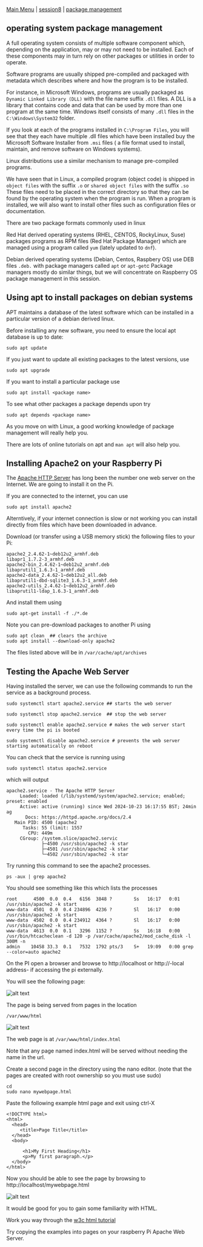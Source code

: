 [Main Menu](../../sessions/README.md) | [session8](../session8/) | [package management](../docs/package-management-apache.md)

## operating system package management

A full operating system consists of multiple software component which, depending on the application, may or may not need to be installed.
Each of these components may in turn rely on other packages or utilities in order to operate.

Software programs are usually shipped pre-compiled and packaged with metadata which describes where and how the program is to be installed.

For instance, in Microsoft Windows, programs are usually packaged as `Dynamic Linked Library (DLL)` with the file name suffix `.dll` files.
A DLL is a library that contains code and data that can be used by more than one program at the same time. 
Windows itself consists of many `.dll` files in the `C:\Windows\System32` folder.

If you look at each of the programs installed in `C:\Program Files`, you will see that they each have multiple .dll files which have been installed buy the Microsoft Software Installer from `.msi` files ( a file format used to install, maintain, and remove software on Windows systems).

Linux distributions use a similar mechanism to manage pre-compiled programs.

We have seen that in Linux, a compiled program (object code) is shipped in `object files` with the suffix  `.o` or `shared object files` with the suffix `.so`
These files need to be placed in the correct directory so that they can be found by the operating system when the program is run.
When a program is installed, we will also want to install other files such as configuration files or documentation.

There are two package formats commonly used in linux

Red Hat derived operating systems (RHEL, CENTOS, RockyLinux, Suse) packages programs as RPM files (Red Hat Package Manager) which are managed using a program called `yum` (lately updated to `dnf`).

Debian derived operating systems (Debian, Centos, Raspbery OS) use DEB files `.deb.` with package managers called `apt` or `apt-get`c
Package managers mostly do similar things, but we will concentrate on Raspberry OS package management in this session.

## Using apt to install packages on debian systems

APT maintains a database of the latest software which can be installed in a particular version of a debian derived linux.

Before installing any new software, you need to ensure the local apt database is up to date:

```
sudo apt update
```

If you just want to update all existing packages to the latest versions, use

`sudo apt upgrade`

If you want to install a particular package use

```
sudo apt install <package name>
```

To see what other packages a package depends upon try

```
sudo apt depends <package name>
```
As you move on with Linux, a good working knowledge of package management will really help you.

There are lots of online tutorials on apt and `man apt` will also help you.

## Installing Apache2 on your Raspberry Pi

The [Apache HTTP Server](https://httpd.apache.org/) has long been the number one web server on the Internet.
We are going to install it on the Pi.

If you are connected to the internet, you can use

`sudo apt install apache2`

Alterntively, if your internet connection is slow or not working you can install directly from files which have been downloaded in advance.

Download (or transfer using a USB memory stick) the following files to your Pi:

```
apache2_2.4.62-1~deb12u2_armhf.deb        
libapr1_1.7.2-3_armhf.deb
apache2-bin_2.4.62-1~deb12u2_armhf.deb    
libaprutil1_1.6.3-1_armhf.deb
apache2-data_2.4.62-1~deb12u2_all.deb     
libaprutil1-dbd-sqlite3_1.6.3-1_armhf.deb
apache2-utils_2.4.62-1~deb12u2_armhf.deb  
libaprutil1-ldap_1.6.3-1_armhf.deb
```

And install them using 

```
sudo apt-get install -f ./*.de

```

Note you can pre-download packages to another Pi using

```
sudo apt clean  ## clears the archive
sudo apt install --download-only apache2
```

The files listed above will be in  `/var/cache/apt/archives`

## Testing the Apache Web Server


Having installed the server, we can use the following commands to run the service as a background process.

```
sudo systemctl start apache2.service ## starts the web server

sudo systemctl stop apache2.service  ## stop the web server

sudo systemctl enable apache2.service # makes the web server start every time the pi is booted

sudo systemctl disable apache2.service # prevents the web server starting automatically on reboot
```

You can check that the service is running using

```
sudo systemctl status apache2.service
```
which will output

```
apache2.service - The Apache HTTP Server
     Loaded: loaded (/lib/systemd/system/apache2.service; enabled; preset: enabled
     Active: active (running) since Wed 2024-10-23 16:17:55 BST; 24min ag
       Docs: https://httpd.apache.org/docs/2.4
   Main PID: 4500 (apache2
      Tasks: 55 (limit: 1557
        CPU: 449m
     CGroup: /system.slice/apache2.servic
             ├─4500 /usr/sbin/apache2 -k star
             ├─4501 /usr/sbin/apache2 -k star
             └─4502 /usr/sbin/apache2 -k star
```

Try running this command to see the apache2 processes.

```
ps -aux | grep apache2
```
You should see something like this which lists the processes

```
root      4500  0.0  0.4   6156  3848 ?        Ss   16:17   0:01 /usr/sbin/apache2 -k start
www-data  4501  0.0  0.4 234896  4236 ?        Sl   16:17   0:00 /usr/sbin/apache2 -k start
www-data  4502  0.0  0.4 234912  4364 ?        Sl   16:17   0:00 /usr/sbin/apache2 -k start
www-data  4613  0.0  0.1   3296  1152 ?        Ss   16:18   0:00 /usr/bin/htcacheclean -d 120 -p /var/cache/apache2/mod_cache_disk -l 300M -n
admin    10458 33.3  0.1   7532  1792 pts/3    S+   19:09   0:00 grep --color=auto apache2
```

On the PI open a browser and browse to http://localhost or http://-local address- if accessing the pi externally.

You will see the following page:

   ![alt text](../docs/images/apache2default.png "Figure apache2default.png")

The page is being served from pages in the location

```
/var/www/html
```

   ![alt text](../docs/images/apachehtml.png "Figure apachehtml.png")

The web page is at `/var/www/html/index.html` 

Note that any page named index.html will be served without needing the name in the url.

Create a second page in the directory using the nano editor.
(note that the pages are created with root ownership so you must use sudo)

```
cd 
sudo nano mywebpage.html
```
Paste the following example html page and exit using ctrl-X

```
<!DOCTYPE html>
<html>
  <head>
     <title>Page Title</title>
  </head>
  <body>

      <h1>My First Heading</h1>
      <p>My first paragraph.</p>
  </body>
</html>

```
Now you should be able to see the page by browsing to http://localhost/mywebpage.html

   ![alt text](../docs/images/myfirstpage.png "Figure myfirstpage.png")


It would be good for you to gain some familiarity with HTML.

Work you way through the [w3c html tutorial](https://www.w3schools.com/html/default.asp)

Try copying the examples into pages on your raspberry Pi Apache Web Server.



